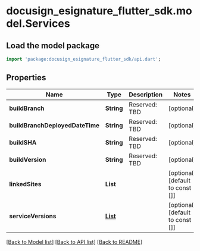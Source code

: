 # docusign_esignature_flutter_sdk.model.Services

## Load the model package
```dart
import 'package:docusign_esignature_flutter_sdk/api.dart';
```

## Properties
Name | Type | Description | Notes
------------ | ------------- | ------------- | -------------
**buildBranch** | **String** | Reserved: TBD | [optional] 
**buildBranchDeployedDateTime** | **String** | Reserved: TBD | [optional] 
**buildSHA** | **String** | Reserved: TBD | [optional] 
**buildVersion** | **String** | Reserved: TBD | [optional] 
**linkedSites** | **List<String>** |  | [optional] [default to const []]
**serviceVersions** | [**List<ServiceVersion>**](ServiceVersion.md) |  | [optional] [default to const []]

[[Back to Model list]](../README.md#documentation-for-models) [[Back to API list]](../README.md#documentation-for-api-endpoints) [[Back to README]](../README.md)


